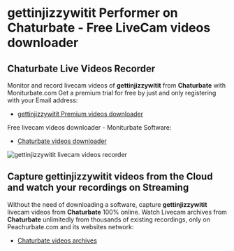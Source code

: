 # gettinjizzywitit Performer on Chaturbate - Free LiveCam videos downloader

## Chaturbate Live Videos Recorder

Monitor and record livecam videos of **gettinjizzywitit** from **Chaturbate** with Moniturbate.com
Get a premium trial for free by just and only registering with your Email address:
* [gettinjizzywitit Premium videos downloader](https://moniturbate.com/request-demo-licence-key.html)

Free livecam videos downloader - Moniturbate Software:
* [Chaturbate videos downloader](https://moniturbate.com/moniturbate-download-software.html)

![gettinjizzywitit livecam videos recorder](https://peachurnet.com/templates/moniturbate-software.png)


## Capture gettinjizzywitit videos from the Cloud and watch your recordings on Streaming

Without the need of downloading a software, capture **gettinjizzywitit** livecam videos from **Chaturbate** 100% online.
Watch Livecam archives from **Chaturbate** unlimitedly from thousands of existing recordings, only on Peachurbate.com and its websites network:
* [Chaturbate videos archives](https://peachurnet.com/)